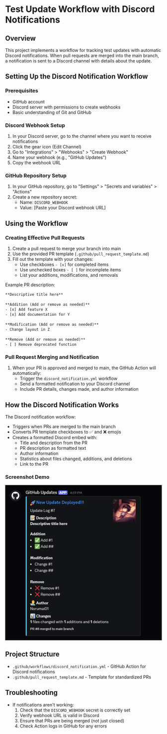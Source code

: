 # Test Update Workflow with Discord Notifications

## Overview
This project implements a workflow for tracking test updates with automatic Discord notifications. When pull requests are merged into the main branch, a notification is sent to a Discord channel with details about the update.

## Setting Up the Discord Notification Workflow

### Prerequisites
- GitHub account
- Discord server with permissions to create webhooks
- Basic understanding of Git and GitHub

### Discord Webhook Setup
1. In your Discord server, go to the channel where you want to receive notifications
2. Click the gear icon (Edit Channel)
3. Go to "Integrations" > "Webhooks" > "Create Webhook"
4. Name your webhook (e.g., "GitHub Updates")
5. Copy the webhook URL

### GitHub Repository Setup
1. In your GitHub repository, go to "Settings" > "Secrets and variables" > "Actions"
2. Create a new repository secret:
    - Name: `DISCORD_WEBHOOK`
    - Value: [Paste your Discord webhook URL]

## Using the Workflow

### Creating Effective Pull Requests
1. Create a pull request to merge your branch into main
2. Use the provided PR template (`.github/pull_request_template.md`)
3. Fill out the template with your changes:
    - Use checkboxes `- [x]` for completed items
    - Use unchecked boxes `- [ ]` for incomplete items
    - List your additions, modifications, and removals

Example PR description:
```
**Descriptive title here**

**Addition (Add or remove as needed)**
- [x] Add feature X
- [x] Add documentation for Y

**Modification (Add or remove as needed)**
- Change layout in Z

**Remove (Add or remove as needed)**
- [ ] Remove deprecated function
```

### Pull Request Merging and Notification
1. When your PR is approved and merged to main, the GitHub Action will automatically:
    - Trigger the `discord_notification.yml` workflow
    - Send a formatted notification to your Discord channel
    - Include PR details, changes made, and author information

## How the Discord Notification Works
The Discord notification workflow:
- Triggers when PRs are merged to the main branch
- Converts PR template checkboxes to ✅ and ❌ emojis
- Creates a formatted Discord embed with:
    - Title and description from the PR
    - PR description as formatted text
    - Author information
    - Statistics about files changed, additions, and deletions
    - Link to the PR

### Screenshot Demo
![Screenshot-Demo](/assets/Screenshot_demo.png "Screenshot Demo")


## Project Structure
- `.github/workflows/discord_notification.yml` - GitHub Action for Discord notifications
- `.github/pull_request_template.md` - Template for standardized PRs

## Troubleshooting
- If notifications aren't working:
    1. Check that the `DISCORD_WEBHOOK` secret is correctly set
    2. Verify webhook URL is valid in Discord
    3. Ensure that PRs are being merged (not just closed)
    4. Check Action logs in GitHub for any errors

